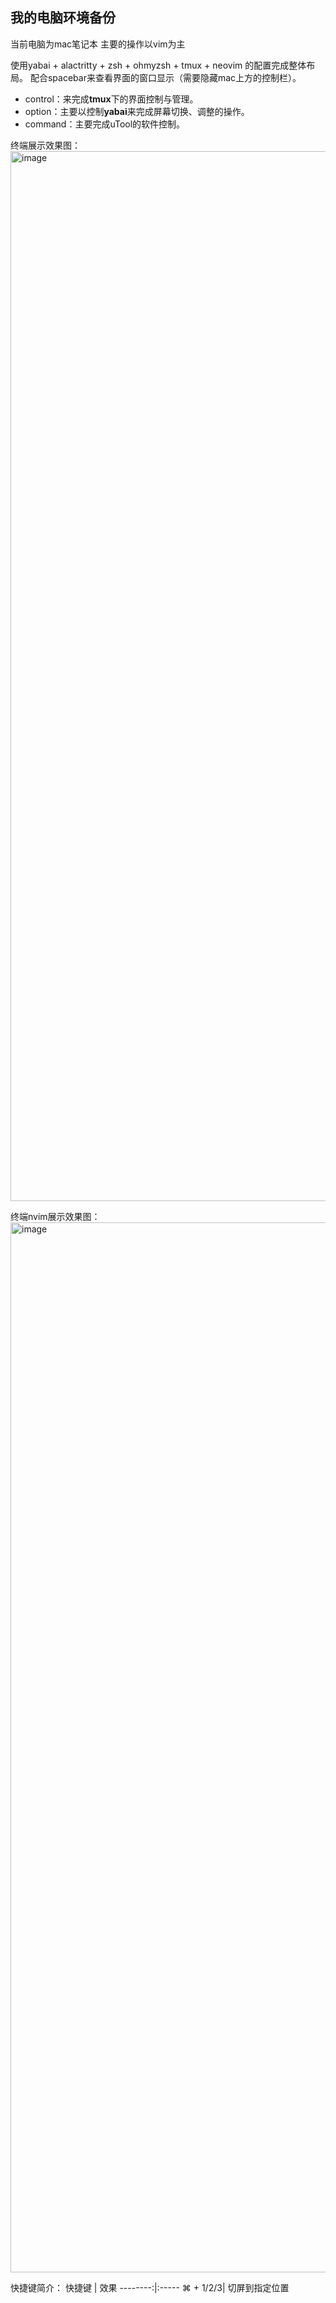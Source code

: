 我的电脑环境备份
---

当前电脑为mac笔记本
主要的操作以vim为主

使用yabai + alactritty + zsh + ohmyzsh + tmux + neovim 的配置完成整体布局。
配合spacebar来查看界面的窗口显示（需要隐藏mac上方的控制栏）。

* control：来完成**tmux**下的界面控制与管理。
* option：主要以控制**yabai**来完成屏幕切换、调整的操作。
* command：主要完成uTool的软件控制。

终端展示效果图：
<img width="1680" alt="image" src="https://user-images.githubusercontent.com/16630631/169189750-5def2418-620b-497e-8a8d-b2eaf8831f2c.png">

终端nvim展示效果图：
<img width="1680" alt="image" src="https://user-images.githubusercontent.com/16630631/169189898-ec9c3cdd-64a6-489d-948b-e946377f4757.png">

快捷键简介：
   快捷键  | 效果
 --------:|:-----
 ⌘ + 1/2/3| 切屏到指定位置
